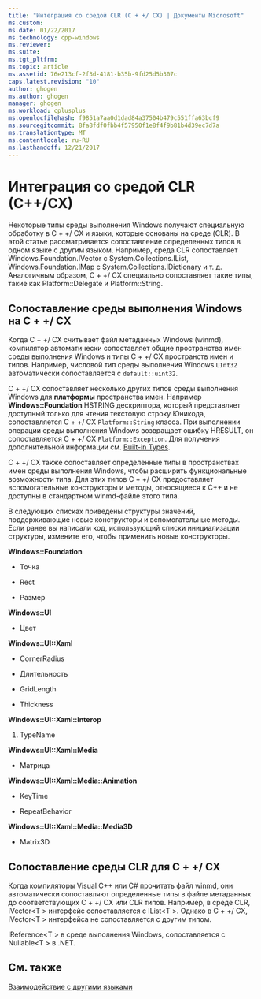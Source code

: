 ```yaml
---
title: "Интеграция со средой CLR (C + +/ CX) | Документы Microsoft"
ms.custom: 
ms.date: 01/22/2017
ms.technology: cpp-windows
ms.reviewer: 
ms.suite: 
ms.tgt_pltfrm: 
ms.topic: article
ms.assetid: 76e213cf-2f3d-4181-b35b-9fd25d5b307c
caps.latest.revision: "10"
author: ghogen
ms.author: ghogen
manager: ghogen
ms.workload: cplusplus
ms.openlocfilehash: f9851a7aa0d1dad84a37504b479c551ffa63bcf9
ms.sourcegitcommit: 8fa8fdf0fbb4f57950f1e8f4f9b81b4d39ec7d7a
ms.translationtype: MT
ms.contentlocale: ru-RU
ms.lasthandoff: 12/21/2017
---
```

# <a name="clr-integration-ccx"></a>Интеграция со средой CLR (C++/CX)
Некоторые типы среды выполнения Windows получают специальную обработку в C + +/ CX и языки, которые основаны на среде (CLR). В этой статье рассматривается сопоставление определенных типов в одном языке с другим языком. Например, среда CLR сопоставляет Windows.Foundation.IVector с System.Collections.IList, Windows.Foundation.IMap с System.Collections.IDictionary и т. д. Аналогичным образом, C + +/ CX специально сопоставляет такие типы, такие как Platform::Delegate и Platform::String.  
  
## <a name="mapping-the-windows-runtime-to-ccx"></a>Сопоставление среды выполнения Windows на C + +/ CX  
 Когда C + +/ CX считывает файл метаданных Windows (winmd), компилятор автоматически сопоставляет общие пространства имен среды выполнения Windows и типы C + +/ CX пространств имен и типов. Например, числовой тип среды выполнения Windows `UInt32` автоматически сопоставляется с `default::uint32`.  
  
 C + +/ CX сопоставляет несколько других типов среды выполнения Windows для **платформы** пространства имен. Например **Windows::Foundation** HSTRING дескриптора, который представляет доступный только для чтения текстовую строку Юникода, сопоставляется C + +/ CX `Platform::String` класса. При выполнении операции среды выполнения Windows возвращает ошибку HRESULT, он сопоставляется C + +/ CX `Platform::Exception`. Для получения дополнительной информации см. [Built-in Types](http://msdn.microsoft.com/en-us/acc196fd-09da-4882-b554-6c94685ec75f).  
  
 C + +/ CX также сопоставляет определенные типы в пространствах имен среды выполнения Windows, чтобы расширить функциональные возможности типа. Для этих типов C + +/ CX предоставляет вспомогательные конструкторы и методы, относящиеся к C++ и не доступны в стандартном winmd-файле этого типа.  
  
 В следующих списках приведены структуры значений, поддерживающие новые конструкторы и вспомогательные методы. Если ранее вы написали код, использующий списки инициализации структуры, измените его, чтобы применить новые конструкторы.  
  
 **Windows::Foundation**  
  
-   Точка  
  
-   Rect  
  
-   Размер  
  
 **Windows::UI**  
  
-   Цвет  
  
 **Windows::UI::Xaml**  
  
-   CornerRadius  
  
-   Длительность  
  
-   GridLength  
  
-   Thickness  
  
 **Windows::UI::Xaml::Interop**  
  
1.  TypeName  
  
 **Windows::UI::Xaml::Media**  
  
-   Матрица  
  
 **Windows::UI::Xaml::Media::Animation**  
  
-   KeyTime  
  
-   RepeatBehavior  
  
 **Windows::UI::Xaml::Media::Media3D**  
  
-   Matrix3D  
  
## <a name="mapping-the-clr-to-ccx"></a>Сопоставление среды CLR для C + +/ CX  
 Когда компиляторы Visual C++ или C# прочитать файл winmd, они автоматически сопоставляют определенные типы в файле метаданных до соответствующих C + +/ CX или CLR типов. Например, в среде CLR, IVector\<T > интерфейс сопоставляется с IList\<T >. Однако в C + +/ CX, IVector\<T > интерфейса не сопоставляется с другим типом.  
  
 IReference\<T > в среде выполнения Windows, сопоставляется с Nullable\<T > в .NET.  
  
## <a name="see-also"></a>См. также  
 [Взаимодействие с другими языками](../cppcx/interoperating-with-other-languages-c-cx.md)